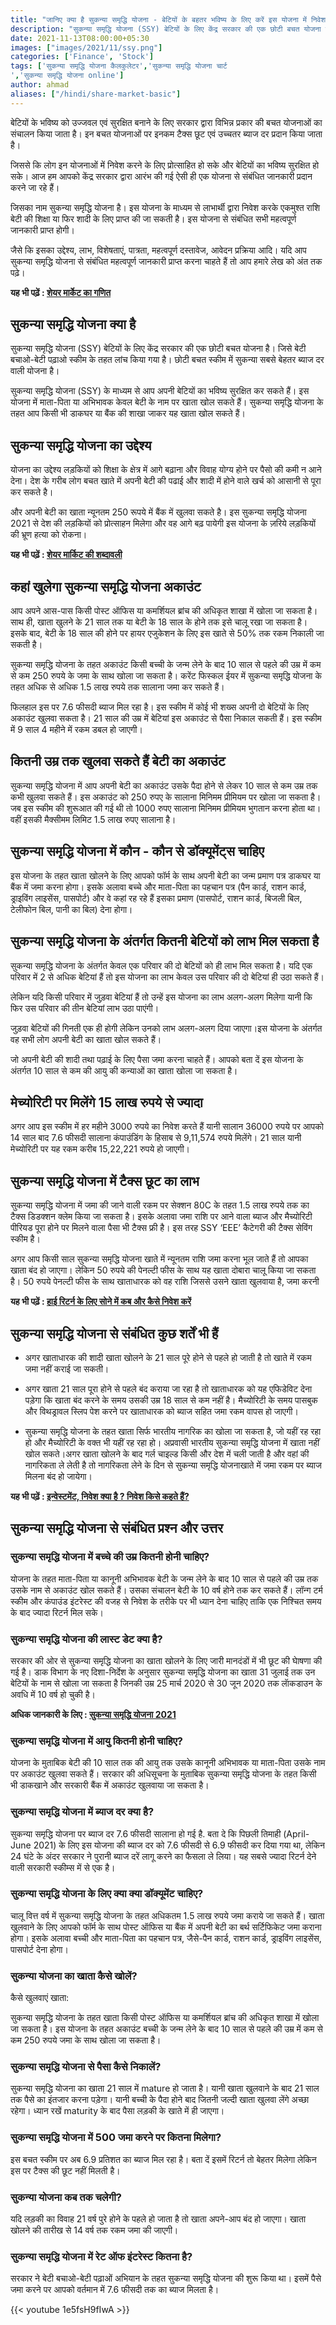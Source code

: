 ```yaml
---
title: "जानिए क्या है सुकन्या समृद्धि योजना - बेटियों के बहतर भविष्य के लिए करें इस योजना में निवेश "
description: "सुकन्या समृद्धि योजना (SSY) बेटियों के लिए केंद्र सरकार की एक छोटी बचत योजना है। जिसे बेटी बचाओ-बेटी पढ़ाओ स्कीम के तहत लांच किया गया है। छोटी बचत स्कीम में सुकन्या सबसे बेहतर ब्याज दर वाली योजना है।"
date: 2021-11-13T08:00:00+05:30
images: ["images/2021/11/ssy.png"]
categories: ['Finance', 'Stock']
tags: ['सुकन्या समृद्धि योजना कैलकुलेटर','सुकन्या समृद्धि योजना चार्ट
','सुकन्या समृद्धि योजना online']
author: ahmad
aliases: ["/hindi/share-market-basic"]
---
```


बेटियों के भविष्य को उज्जवल एवं सुरक्षित बनाने के लिए सरकार द्वारा विभिन्न प्रकार की बचत योजनाओं का संचालन किया जाता है। इन बचत योजनाओं पर इनकम टैक्स छूट एवं उच्चतर ब्याज दर प्रदान किया जाता है। 

जिससे कि लोग इन योजनाओं में निवेश करने के लिए प्रोत्साहित हो सके और बेटियों का भविष्य सुरक्षित हो सके। आज हम आपको केंद्र सरकार द्वारा आरंभ की गई ऐसी ही एक योजना से संबंधित जानकारी प्रदान करने जा रहे हैं। 

जिसका नाम सुकन्या समृद्धि योजना है। इस योजना के माध्यम से लाभार्थी द्वारा निवेश करके एकमुश्त राशि बेटी की शिक्षा या फिर शादी के लिए प्राप्त की जा सकती है। इस योजना से संबंधित सभी महत्वपूर्ण जानकारी प्राप्त होगी। 

जैसे कि इसका उद्देश्य, लाभ, विशेषताएं, पात्रता, महत्वपूर्ण दस्तावेज, आवेदन प्रक्रिया आदि। यदि आप सुकन्या समृद्धि योजना से संबंधित महत्वपूर्ण जानकारी प्राप्त करना चाहते हैं तो आप हमारे लेख को अंत तक पढ़े।

**यह भी पढ़ें : [शेयर मार्केट का गणित](https://fincz.com/hi/share-market/)**

## सुकन्या समृद्धि योजना क्या है

सुकन्या समृद्धि योजना (SSY) बेटियों के लिए केंद्र सरकार की एक छोटी बचत योजना है। जिसे बेटी बचाओ-बेटी पढ़ाओ स्कीम के तहत लांच किया गया है। छोटी बचत स्कीम में सुकन्या सबसे बेहतर ब्याज दर वाली योजना है।

सुकन्या समृद्धि योजना (SSY) के माध्यम से आप अपनी बेटियों का भविष्य सुरक्षित कर सकते हैं। इस योजना में माता-पिता या अभिभावक केवल बेटी के नाम पर खाता खोल सकते हैं। सुकन्या समृद्धि योजना के तहत आप किसी भी डाकघर या बैंक की शाखा जाकर यह खाता खोल सकते हैं।

## सुकन्या समृद्धि योजना का उद्देश्य

योजना का उद्देश्य लड़कियों को शिक्षा के क्षेत्र में आगे बढ़ाना और विवाह योग्य होने पर पैसो की कमी न आने देना। देश के गरीब लोग बचत खाते में अपनी बेटी की पढाई और शादी में होने वाले खर्च को आसानी से पूरा कर सकते है।

और अपनी बेटी का खाता न्यूनतम 250 रूपये में बैंक में खुलवा सकते है। इस सुकन्या समृद्धि योजना 2021 से देश की लड़कियों को प्रोत्साहन मिलेगा और वह आगे बढ़ पायेगी इस योजना के ज़रिये लड़कियों की भ्रूण हत्या को रोकना।

**यह भी पढ़ें : [शेयर मार्किट की शब्दावली ](https://fincz.com/hi/share-market-terminology/)**


## कहां खुलेगा सुकन्या समृद्धि योजना अकाउंट

आप अपने आस-पास किसी पोस्ट ऑफिस या कमर्शियल ब्रांच की अधिकृत शाखा में खोला जा सकता है। साथ ही, खाता खुलने के 21 साल तक या बेटी के 18 साल के होने तक इसे चालू रखा जा सकता है। इसके बाद, बेटी के 18 साल की होने पर हायर एजुकेशन के लिए इस खाते से 50% तक रकम निकाली जा सकती है।

सुकन्या समृद्धि योजना के तहत अकाउंट किसी बच्ची के जन्म लेने के बाद 10 साल से पहले की उम्र में कम से कम 250 रुपये के जमा के साथ खोला जा सकता है। करेंट फिस्कल ईयर में सुकन्या समृद्धि योजना के तहत अधिक से अधिक 1.5 लाख रुपये तक सालाना जमा कर सकते हैं।

फिलहाल इस पर 7.6 फीसदी ब्याज मिल रहा है। इस स्कीम में कोई भी शख्स अपनी दो बेटियों के लिए अकाउंट खुलवा सकता है। 21 साल की उम्र में बेटियां इस अकाउंट से पैसा निकाल सकती हैं। इस स्कीम में 9 साल 4 महीने में रकम डबल हो जाएगी।

## कितनी उम्र तक खुलवा सकते हैं बेटी का अकाउंट

सुकन्‍या समृद्धि योजना में आप अपनी बेटी का अकाउंट उसके पैदा होने से लेकर 10 साल से कम उम्र तक कभी खुलवा सकते हैं। इस अकाउंट को 250 रुपए के सालाना मिनिमम प्रीमि‍यम पर खोला जा सकता है। जब इस स्‍कीम की शुरूआत की गई थी तो 1000 रुपए सालाना मिनिमम प्रीमियम भुगतान करना होता था। वहीं इसकी मैक्‍सीमम लिमिट 1.5 लाख रुपए सालाना है।

## सुकन्या समृद्धि योजना में कौन - कौन से डॉक्यूमेंट्स चाहिए

इस योजना के तहत खाता खोलने के लिए आपको फॉर्म के साथ अपनी बेटी का जन्म प्रमाण पत्र डाकघर या बैंक में जमा करना होगा। इसके अलावा बच्चे और माता-पिता का पहचान पत्र (पैन कार्ड, राशन कार्ड, ड्राइविंग लाइसेंस, पासपोर्ट) और वे कहां रह रहे हैं इसका प्रमाण (पासपोर्ट, राशन कार्ड, बिजली बिल, टेलीफोन बिल, पानी का बिल) देना होगा। 

## सुकन्या समृद्धि योजना के अंतर्गत कितनी बेटियों को लाभ मिल सकता है 

सुकन्या समृद्धि योजना के अंतर्गत केवल एक परिवार की दो बेटियों को ही लाभ मिल सकता है। यदि एक परिवार में 2 से अधिक बेटियां हैं तो इस योजना का लाभ केवल उस परिवार की दो बेटियां ही उठा सकते हैं। 

लेकिन यदि किसी परिवार में जुड़वा बेटियां हैं तो उन्हें इस योजना का लाभ अलग-अलग मिलेगा यानी कि फिर उस परिवार की तीन बेटियां लाभ उठा पाएंगी। 

जुड़वा बेटियों की गिनती एक ही होगी लेकिन उनको लाभ अलग-अलग दिया जाएगा।इस योजना के अंतर्गत वह सभी लोग अपनी बेटी का खाता खोल सकते हैं।

जो अपनी बेटी की शादी तथा पढ़ाई के लिए पैसा जमा करना चाहते हैं। आपको बता दें इस योजना के अंतर्गत 10 साल से कम की आयु की कन्याओं का खाता खोला जा सकता है।


## मेच्योरिटी पर मिलेंगे 15 लाख रुपये से ज्यादा

अगर आप इस स्कीम में हर महीने 3000 रुपये का निवेश करते हैं यानी सालान 36000 रुपये पर आपको 14 साल बाद 7.6 फीसदी सालाना कंपाउंडिंग के हिसाब से 9,11,574 रुपये मिलेंगे। 21 साल यानी मेच्योरिटी पर यह रकम करीब 15,22,221 रुपये हो जाएगी।

## सुकन्या समृद्धि योजना में टैक्स छूट का लाभ

सुकन्या समृद्धि योजना में जमा की जाने वाली रकम पर सेक्शन 80C के तहत 1.5 लाख रुपये तक का टैक्स डिडक्शन क्लेम किया जा सकता है। इसके अलावा जमा राशि पर आने वाला ब्याज और मैच्योरिटी पीरियड पूरा होने पर मिलने वाला पैसा भी टैक्स फ्री है। इस तरह SSY ‘EEE’ कैटेगरी की टैक्स सेविंग स्कीम है।

अगर आप किसी साल सुकन्या समृद्धि योजना खाते में न्यूनतम राशि जमा करना भूल जाते हैं तो आपका खाता बंद हो जाएगा। लेकिन 50 रुपये की पेनल्टी फीस के साथ यह खाता दोबारा चालू किया जा सकता है। 50 रुपये पेनल्टी फीस के साथ खाताधारक को वह राशि जिससे उसने खाता खुलवाया है, जमा करनी 

**यह भी पढ़ें : [हाई रिटर्न के लिए सोने में कब और कैसे निवेश करें](https://fincz.com/hi/gold-investment/)**

<!-- 
## सुकन्या समृद्धि योजना अकाउंट ट्रांसफर
सुकन्या समृद्धि योजना अकाउंट देशभर में कहीं भी ट्रांसफर हो सकता है, अगर खाताधारक खाता खोलने की मूल जगह से कहीं और शिफ्ट हो गया हो। अकाउंट ट्रांसफर फ्री ऑफ कॉस्ट है, हालांकि इसके लिए एकाउंट होल्डर या उसके माता-पिता/अभिभावक के शिफ्ट होने का सबूत दिखाना पड़ेगा। 

अगर इस तरह का कोई सबूत नहीं दिखाया गया तो अकाउंट ट्रांसफर के लिए पोस्ट ऑफिस या बैंक को 100 रुपये फीस चुकाना पड़ेगा जहां खाता खोला गया है। जिस बैंक या पोस्ट ऑफिस में कोर बैंकिंग सिस्टम की सुविधा है, वहां सुकन्या समृद्धि योजना अकाउंट ट्रांसफर इलेक्टॉनिक तरीके से हो सकता है।
 -->
## सुकन्या समृद्धि योजना से संबंधित कुछ शर्तें भी हैं

- अगर खाताधारक की शादी खाता खोलने के 21 साल पूरे होने से पहले हो जाती है तो खाते में रकम जमा नहीं कराई जा सकती।

- अगर खाता 21 साल पूरा होने से पहले बंद कराया जा रहा है तो खाताधारक को यह एफिडेविट देना पड़ेगा कि खाता बंद करने के समय उसकी उम्र 18 साल से कम नहीं है। मैच्योरिटी के समय पासबुक और विथड्रावल स्लिप पेश करने पर खाताधारक को ब्याज सहित जमा रकम वापस हो जाएगी।

- सुकन्या समृद्धि योजना के तहत खाता सिर्फ भारतीय नागरिक का खोला जा सकता है, जो यहीं रह रहा हो और मैच्योरिटी के वक्त भी यहीं रह रहा हो। अप्रवासी भारतीय सुकन्या समृद्धि योजना में खाता नहीं खोल सकते।अगर खाता खोलने के बाद गर्ल चाइल्ड किसी और देश में चली जाती है और वहां की नागरिकता ले लेती है तो नागरिकता लेने के दिन से सुकन्या समृद्धि योजनाखाते में जमा रकम पर ब्याज मिलना बंद हो जायेगा।
<!-- 
## सुकन्या समृद्धि योजना के मुख्य तथ्य

जैसे कि आप सभी लोग जानते हैं सुकन्या समृद्धि योजना को सरकार द्वारा बेटियों के भविष्य को सुरक्षित रखने और उनकी पढ़ाई तथा शादी के लिए आरंभ किया गया है।

इस योजना के अंतर्गत निवेश करके बेटी के भविष्य को सुरक्षित किया जा सकता है। इस योजना की कुछ विशेषताएं है जो की कुछ इस प्रकार है।

- सुकन्या समृद्धि योजना के अंतर्गत 10 साल से कम उम्र की बेटी का अकाउंट खुलवाया जा सकता है।
- अकाउंट किसी भी पोस्ट ऑफिस या फिर बैंक में खुलवाया जा सकता है।
- इस योजना के अंतर्गत एक परिवार की अधिकतम दो बच्चों का अकाउंट खुलवाया जा सकता है।
- कुछ विशेष परिस्थितियों में एक परिवार की तीन बच्चों का अकाउंट भी खुलवाया जा सकता है।
- इस योजना के अंतर्गत नियुन्तम ₹250 में अकाउंट खुलवाया जा सकता है।
- सुकन्या समृद्धि योजना के अंतर्गत 1 वित्त वर्ष में नियुन्यम ₹250 का निवेश तथा अधिकतम ₹1.5 लाख रुपए का निवेश किया जा सकता है।
- इस योजना के अंतर्गत 7.6% ब्याज दर निर्धारित की गई है।
- सेक्शन 80C इनकम टैक्स अधिनियम के अंतर्गत इस योजना के अंतर्गत टैक्स छूट भी मिलती है।
- इस योजना के माध्यम से मिलने वाला रिटर्न भी टैक्स फ्री है।
- बेटी की उच्च शिक्षा के लिए भी सुकन्या समृद्धि योजना से 50% की रकम निकाली जा सकती है।
  -->

**यह भी पढ़ें : [इन्वेस्टमेंट, निवेश क्या है ? निवेश किसे कहते हैं?](https://fincz.com/hi/investment/)**

## सुकन्या समृद्धि योजना से संबंधित प्रश्न और उत्तर

### सुकन्या समृद्धि योजना में बच्चे की उम्र कितनी होनी चाहिए?

योजना के तहत माता-पिता या कानूनी अभिभावक बेटी के जन्म लेने के बाद 10 साल से पहले की उम्र तक उसके नाम से अकाउंट खोल सकते हैं। उसका संचालन बेटी के 10 वर्ष होने तक कर सकते हैं। लॉन्ग टर्म स्कीम और कंपाउंड इंटरेस्ट की वजह से निवेश के तरीके पर भी ध्यान देना चाहिए ताकि एक निश्चित समय के बाद ज्यादा रिटर्न मिल सके।

### सुकन्या समृद्धि योजना की लास्ट डेट क्या है?

सरकार की ओर से सुकन्या समृद्धि योजना का खाता खोलने के लिए जारी मानदंडों में भी छूट की घाेषणा की गई है। डाक विभाग के नए दिशा-निर्देश के अनुसार सुकन्या समृद्धि योजना का खाता 31 जुलाई तक उन बेटियों के नाम से खोला जा सकता है जिनकी उम्र 25 मार्च 2020 से 30 जून 2020 तक लाॅकडाउन के अवधि में 10 वर्ष हो चुकी है।

**अधिक जानकारी के लिए : [सुकन्या समृद्धि योजना 2021](https://pmmodiyojana.in/sukanya-samriddhi-yojana/)**


### सुकन्या समृद्धि योजना में आयु कितनी होनी चाहिए?

योजना के मुताबिक बेटी की 10 साल तक की आयु तक उसके कानूनी अभिभावक या माता-पिता उसके नाम पर अकाउंट खुलवा सकते हैं। सरकार की अधिसूचना के मुताबिक सुकन्या समृद्धि योजना के तहत किसी भी डाकखाने और सरकारी बैंक में अकाउंट खुलवाया जा सकता है।

### सुकन्या समृद्धि योजना में ब्याज दर क्या है?

सुकन्या समृद्धि योजना पर ब्याज दर 7.6 फीसदी सालाना हो गई है. बता दे कि पिछली तिमाही (April-June 2021) के लिए इस योजना की ब्याज दर को 7.6 फीसदी से 6.9 फीसदी कर दिया गया था, लेकिन 24 घंटे के अंदर सरकार ने पुरानी ब्याज दरें लागू करने का फैसला ले लिया। यह सबसे ज्यादा रिटर्न देने वाली सरकारी स्कीम्स में से एक है।

### सुकन्या समृद्धि योजना के लिए क्या क्या डॉक्यूमेंट चाहिए?

चालू वित्त वर्ष में सुकन्या समृद्धि योजना के तहत अधिकतम 1.5 लाख रुपये जमा कराये जा सकते हैं। खाता खुलवाने के लिए आपको फॉर्म के साथ पोस्ट ऑफिस या बैंक में अपनी बेटी का बर्थ सर्टिफिकेट जमा कराना होगा। इसके अलावा बच्ची और माता-पिता का पहचान पत्र, जैसे-पैन कार्ड, राशन कार्ड, ड्राइविंग लाइसेंस, पासपोर्ट देना होगा।

### सुकन्या योजना का खाता कैसे खोलें?

कैसे खुलवाएं खाता:

सुकन्या समृद्धि योजना के तहत खाता किसी पोस्ट ऑफिस या कमर्शियल ब्रांच की अधिकृत शाखा में खोला जा सकता है। इस योजना के तहत अकाउंट बच्ची के जन्म लेने के बाद 10 साल से पहले की उम्र में कम से कम 250 रुपये जमा के साथ खोला जा सकता है।
 <!-- 
### सुकन्या समृद्धि योजना में ऑनलाइन पेमेंट कैसे करे?

इसके लिए सबसे पहले अपने बैंक खाते से IPPB खाते में पैसे जोड़ें। इसके बाद DOP Products पर जाएं, जहां आपको सुकन्या समृद्धि खाता दिखाई देगा और आप उसका चयन कर लें। अपना SSY अकाउंट नंबर और फिर DOP कस्टमर आईडी लिखें। इसके बाद सामान्य पेमेंट प्रोसेस की तरह किस्त की अवधि और राशि चुनें।

### सुकन्या समृद्धि अकाउंट का बैलेंस कैसे चेक करें?

यदि आपने इंडिया पोस्ट ऑफिस में अपना Sukanya Samriddhi Yojana खाता खोला है । तो वर्तमान में ऑनलाइन खाते में शेष राशि की जांच करने का कोई तरीका नहीं है । बैलेंस चेक करने के लिए आपको अपनी पासबुक अपडेट करवाने के लिए डाकघर शाखा जाना होगा ।
-->
### सुकन्या समृद्धि योजना से पैसा कैसे निकालें?

सुकन्या समृद्धि योजना का खाता 21 साल में mature हो जाता है। यानी खाता खुलवाने के बाद 21 साल तक पैसे का इंतजार करना पड़ेगा। यानी बच्ची के पैदा होने बाद जितनी जल्दी खाता खुलवा लेंगे अच्छा रहेगा। ध्यान रखें maturity के बाद पैसा लड़की के खाते में ही जाएगा।

### सुकन्या समृद्धि योजना में 500 जमा करने पर कितना मिलेगा?

इस बचत स्कीम पर अब 6.9 प्रतिशत का ब्याज मिल रहा है। बता दें इसमें रिटर्न तो बेहतर मिलेगा लेकिन इस पर टैक्स की छूट नहीं मिलती है।

### सुकन्या योजना कब तक चलेगी?
यदि लड़की का विवाह 21 वर्ष पुरे होने के पहले हो जाता है तो खाता अपने-आप बंद हो जाएगा। खाता खोलने की तारीख से 14 वर्ष तक रकम जमा की जाएगी।

### सुकन्या समृद्धि योजना में रेट ऑफ इंटरेस्ट कितना है?

सरकार ने बेटी बचाओ-बेटी पढ़ाओं अभियान के तहत सुकन्या समृद्धि योजना की शुरू किया था। इसमें पैसे जमा करने पर आपको वर्तमान में 7.6 फीसदी तक का ब्याज मिलता है।


{{< youtube 1e5fsH9fIwA >}}